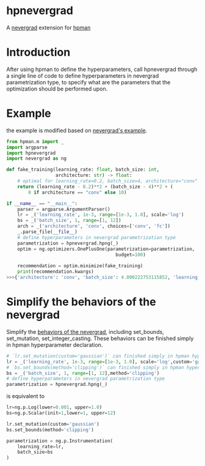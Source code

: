 # hpnevergrad

A [nevergrad](https://github.com/facebookresearch/nevergrad/) extension for [hpman](https://github.com/megvii-research/hpman)

# Introduction
After using hpman to define the hyperparameters, call hpnevergrad through a single line of code to define hyperparameters in nevergrad parametrization type, to specify what are the parameters that the optimization should be performed upon.

# Example
the example is modified based on [nevergrad's example](https://github.com/facebookresearch/nevergrad/blob/master/README.md).
```python
from hpman.m import _
import argparse
import hpnevergrad
import nevergrad as ng

def fake_training(learning_rate: float, batch_size: int,
                  architecture: str) -> float:
    # optimal for learning_rate=0.2, batch_size=4, architecture="conv"
    return (learning_rate - 0.2)**2 + (batch_size - 4)**2 + (
        0 if architecture == "conv" else 10)

if __name__ == "__main__":
    parser = argparse.ArgumentParser()
    lr = _('learning_rate', 1e-3, range=[1e-3, 1.0], scale='log')
    bs = _('batch_size', 1, range=[1, 12])  
    arch = _('architecture', 'conv', choices=['conv', 'fc'])
    _.parse_file(__file__)
    # define hyperparameters in nevergrad parametrization type
    parametrization = hpnevergrad.hpng(_)
    optim = ng.optimizers.OnePlusOne(parametrization=parametrization,
                                        budget=100)
                                        
    recommendation = optim.minimize(fake_training)
    print(recommendation.kwargs)
>>>{'architecture': 'conv', 'batch_size': 4.000222753115852, 'learning_rate': 0.21394340980606086}
```


# Simplify the behaviors of the nevergrad
Simplify the [behaviors of the nevergrad](https://facebookresearch.github.io/nevergrad/parametrization_ref.html#nevergrad.p.Array), including set_bounds, set_mutation, set_integer_casting. These behaviors can be finished simply in hpman hyperparameter declaration.
```python
# `lr.set_mutation(custom='gaussian')` can finished simply in hpman hyperparameter declaration.
lr = _('learning_rate', 1e-3, range=[1e-3, 1.0], scale='log',custom='gaussian')
# `bs.set_bounds(method='clipping')` can finished simply in hpman hyperparameter declaration.
bs = _('batch_size', 1, range=[1, 12],method='clipping')  
# define hyperparameters in nevergrad parametrization type
parametrization = hpnevergrad.hpng(_)
```
is equivalent to
```python
lr=ng.p.Log(lower=0.001, upper=1.0)
bs=ng.p.Scalar(init=1,lower=1, upper=12)

lr.set_mutation(custom='gaussian')
bs.set_bounds(method='clipping')

parametrization = ng.p.Instrumentation(
    learning_rate=lr,
    batch_size=bs
)
```